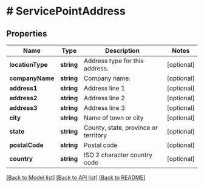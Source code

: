 # # ServicePointAddress

## Properties

Name | Type | Description | Notes
------------ | ------------- | ------------- | -------------
**locationType** | **string** | Address type for this address. | [optional]
**companyName** | **string** | Company name. | [optional]
**address1** | **string** | Address line 1 | [optional]
**address2** | **string** | Address line 2 | [optional]
**address3** | **string** | Address line 3 | [optional]
**city** | **string** | Name of town or city | [optional]
**state** | **string** | County, state, province or territory | [optional]
**postalCode** | **string** | Postal code | [optional]
**country** | **string** | ISO 2 character country code | [optional]

[[Back to Model list]](../../README.md#models) [[Back to API list]](../../README.md#endpoints) [[Back to README]](../../README.md)
